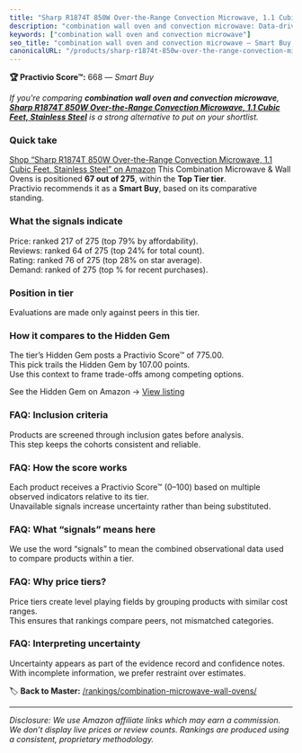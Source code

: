 ```yaml
---
title: "Sharp R1874T 850W Over-the-Range Convection Microwave, 1.1 Cubic Feet, Stainless Steel"
description: "combination wall oven and convection microwave: Data-driven within Top Tier ranking using the Practivio Score™. Positioned by quality, value, demand, findabili…"
keywords: ["combination wall oven and convection microwave"]
seo_title: "combination wall oven and convection microwave — Smart Buy Top Tier (2025)"
canonicalURL: "/products/sharp-r1874t-850w-over-the-range-convection-microwave-11-cubic-feet-stainless-steel-B00009V3X6/"
---
```


**🏆 Practivio Score™:** 668 — _Smart Buy_


*If you're comparing **combination wall oven and convection microwave**, **[Sharp R1874T 850W Over-the-Range Convection Microwave, 1.1 Cubic Feet, Stainless Steel](https://www.amazon.com/dp/B00009V3X6?tag=practivio-20)** is a strong alternative to put on your shortlist.*
### Quick take
[Shop “Sharp R1874T 850W Over-the-Range Convection Microwave, 1.1 Cubic Feet, Stainless Steel” on Amazon](https://www.amazon.com/dp/B00009V3X6?tag=practivio-20)
This Combination Microwave & Wall Ovens is positioned **67 out of 275**, within the **Top Tier tier**.  
Practivio recommends it as a **Smart Buy**, based on its comparative standing.

### What the signals indicate
Price: ranked 217 of 275 (top 79% by affordability).  
Reviews: ranked 64 of 275 (top 24% for total count).  
Rating: ranked 76 of 275 (top 28% on star average).  
Demand: ranked  of 275 (top % for recent purchases).

### Position in tier
Evaluations are made only against peers in this tier.

### How it compares to the Hidden Gem
The tier’s Hidden Gem posts a Practivio Score™ of 775.00.  
This pick trails the Hidden Gem by 107.00 points.  
Use this context to frame trade-offs among competing options.  

See the Hidden Gem on Amazon → [View listing](https://www.amazon.com/dp/B081ZS7VSM?tag=practivio-20)

### FAQ: Inclusion criteria
Products are screened through inclusion gates before analysis.  
This step keeps the cohorts consistent and reliable.

### FAQ: How the score works
Each product receives a Practivio Score™ (0–100) based on multiple observed indicators relative to its tier.  
Unavailable signals increase uncertainty rather than being substituted.

### FAQ: What “signals” means here
We use the word “signals” to mean the combined observational data used to compare products within a tier.

### FAQ: Why price tiers?
Price tiers create level playing fields by grouping products with similar cost ranges.  
This ensures that rankings compare peers, not mismatched categories.

### FAQ: Interpreting uncertainty
Uncertainty appears as part of the evidence record and confidence notes.  
With incomplete information, we prefer restraint over estimates.


🏷️ **Back to Master:** [/rankings/combination-microwave-wall-ovens/](/rankings/combination-microwave-wall-ovens/)

---
_Disclosure: We use Amazon affiliate links which may earn a commission. We don’t display live prices or review counts. Rankings are produced using a consistent, proprietary methodology._
